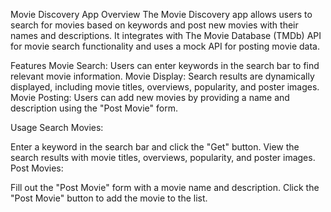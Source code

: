 Movie Discovery App
Overview
The Movie Discovery app allows users to search for movies based on keywords and post new movies with their names and descriptions. It integrates with The Movie Database (TMDb) API for movie search functionality and uses a mock API for posting movie data.

Features
Movie Search: Users can enter keywords in the search bar to find relevant movie information.
Movie Display: Search results are dynamically displayed, including movie titles, overviews, popularity, and poster images.
Movie Posting: Users can add new movies by providing a name and description using the "Post Movie" form.

Usage
Search Movies:

Enter a keyword in the search bar and click the "Get" button.
View the search results with movie titles, overviews, popularity, and poster images.
Post Movies:

Fill out the "Post Movie" form with a movie name and description.
Click the "Post Movie" button to add the movie to the list.